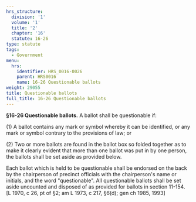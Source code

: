 ```yaml
---
hrs_structure:
  division: '1'
  volume: '1'
  title: '2'
  chapter: '16'
  statute: 16-26
type: statute
tags:
  - Government
menu:
  hrs:
    identifier: HRS_0016-0026
    parent: HRS0016
    name: 16-26 Questionable ballots
weight: 29055
title: Questionable ballots
full_title: 16-26 Questionable ballots
---
```

**§16-26 Questionable ballots.** A ballot shall be questionable if:

(1) A ballot contains any mark or symbol whereby it can be identified, or any mark or symbol contrary to the provisions of law; or

(2) Two or more ballots are found in the ballot box so folded together as to make it clearly evident that more than one ballot was put in by one person, the ballots shall be set aside as provided below.

Each ballot which is held to be questionable shall be endorsed on the back by the chairperson of precinct officials with the chairperson's name or initials, and the word "questionable". All questionable ballots shall be set aside uncounted and disposed of as provided for ballots in section 11-154\. [L 1970, c 26, pt of §2; am L 1973, c 217, §6(d); gen ch 1985, 1993]